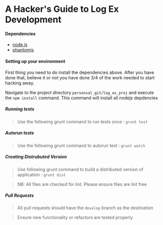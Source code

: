 # A Hacker's Guide to Log Ex Development

#### Dependencies
* [node.js](http://nodejs.org/)
* [phantomjs](http://phantomjs.org/)

#### Setting up your environment

First thing you need to do install the dependencies above. After you have done that, believe it or not you have done 3/4 of the work needed to start hacking away.

Navigate to the project directory `personsal_git/log_ex_proj` and execute the `npm install` command. This command will install all nodejs depdencies

##### Running tests

> Use the following grunt command to run tests once : `grunt test`

##### Autorun tests

> Use the following grunt command to autorun test : `grunt watch`

##### Creating Distrubuted Version

> Use following grunt command to build a distributed version of application : `grunt dist`

> NB: All files are checked for lint. Please ensure files are lint free

##### Pull Requests

> All pull requests should have the `develop` branch as the destination

> Ensure new functionality or refactors are tested properly
